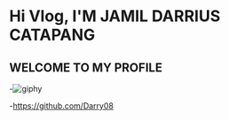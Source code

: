 # Hi Vlog, I'M JAMIL DARRIUS CATAPANG

## WELCOME TO MY PROFILE

-![giphy](https://github.com/Darry08/Darry08/assets/157594468/fb7e2036-51df-438a-9ab8-0770ed36dd5f)

-https://github.com/Darry08
